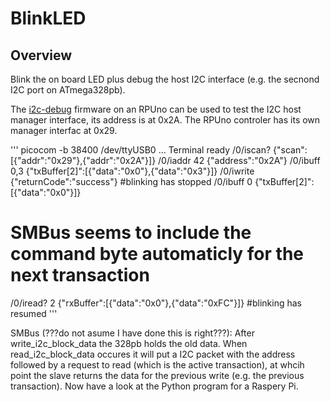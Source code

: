 # BlinkLED

## Overview

Blink the on board LED plus debug the host I2C interface (e.g. the secnond I2C port on ATmega328pb).

The [i2c-debug] firmware on an RPUno can be used to test the I2C host manager interface, its address is at 0x2A. The RPUno controler has its own manager interfac at 0x29. 

[i2c-debug]: https://github.com/epccs/RPUno/tree/master/i2c-debug

'''
picocom -b 38400 /dev/ttyUSB0
...
Terminal ready
/0/iscan?
{"scan":[{"addr":"0x29"},{"addr":"0x2A"}]}
/0/iaddr 42
{"address":"0x2A"}
/0/ibuff 0,3
{"txBuffer[2]":[{"data":"0x0"},{"data":"0x3"}]}
/0/iwrite
{"returnCode":"success"}
#blinking has stopped
/0/ibuff 0
{"txBuffer[2]":[{"data":"0x0"}]}
# SMBus seems to include the command byte automaticly for the next transaction
/0/iread? 2
{"rxBuffer":[{"data":"0x0"},{"data":"0xFC"}]}
#blinking has resumed
'''

SMBus (???do not asume I have done this is right???): After write_i2c_block_data the 328pb holds the old data. When read_i2c_block_data occures it will put a I2C packet with the address followed by a request to read (which is the active transaction), at whcih point the slave returns the data for the previous write (e.g. the previous transaction). Now have a look at the Python program for a Raspery Pi.

[i2c-debug]:(https://github.com/epccs/RPUadpt/tree/master/BlinkLED/toggle.py)
